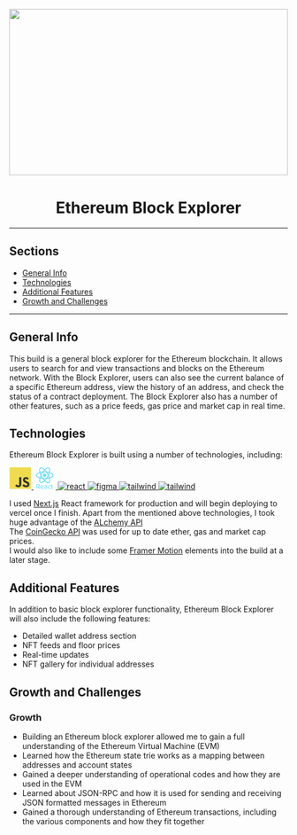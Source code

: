 <p align="center">
  <img src="https://media.giphy.com/media/l46Cy1rHbQ92uuLXa/giphy.gif" height="300px" width="100%">
</p>

<h1  align="center">Ethereum Block Explorer</h1>

---

## Sections

- [General Info](#general-info)
- [Technologies](#technologies)
- [Additional Features](#additional-features)
- [Growth and Challenges](#growth-and-challenges)

---

## General Info

This build is a general block explorer for the Ethereum blockchain. It allows users to search for and view transactions and blocks on the Ethereum network. With the Block Explorer, users can also see the current balance of a specific Ethereum address, view the history of an address, and check the status of a contract deployment. The Block Explorer also has a number of other features, such as a price feeds, gas price and market cap in real time.

## Technologies

Ethereum Block Explorer is built using a number of technologies, including:

<p align="left"> <a href="https://developer.mozilla.org/en-US/docs/Web/JavaScript" target="_blank" rel="noreferrer"><img src="https://raw.githubusercontent.com/devicons/devicon/master/icons/javascript/javascript-original.svg" alt="javascript" width="40" height="40"/>
<a href="https://reactjs.org/" target="_blank" rel="noreferrer"> <img src="https://raw.githubusercontent.com/devicons/devicon/master/icons/react/react-original-wordmark.svg" alt="react" width="40" height="40"/> </a>
<a href="https://docs.ethers.org/v5/" target="_blank" rel="noreferrer"> <img src="https://docs.ethers.org/v5/static/logo.svg" alt="react" width="40" height="40"/> </a>
<a href="https://www.figma.com/" target="_blank" rel="noreferrer"> <img src="https://www.vectorlogo.zone/logos/figma/figma-icon.svg" alt="figma" width="40" height="40"/> </a>
<a href="https://tailwindcss.com/" target="_blank" rel="noreferrer"> <img src="https://www.vectorlogo.zone/logos/tailwindcss/tailwindcss-icon.svg" alt="tailwind" width="40" height="40"/> </a>
<a href="https://ethereum.org/en/" target="_blank" rel="noreferrer"> <img src="https://imgs.search.brave.com/1DB8AY4YVu8foF4pNCjWu_WVCP1iWUbJdBQFKF5YkHI/rs:fit:256:256:1/g:ce/aHR0cHM6Ly9jZG4u/aWNvbnNjb3V0LmNv/bS9pY29uL2ZyZWUv/cG5nLTI1Ni9ldGhl/cmV1bS04LTY0NTgz/OC5wbmc" alt="tailwind" width="40" height="40"/> </a>

I used [Next.js](https://nextjs.org/) React framework for production and will begin deploying to vercel once I finish.
Apart from the mentioned above technologies, I took huge advantage of the [ALchemy API](https://docs.alchemy.com/reference/ethereum-api-quickstart)<br/>
The [CoinGecko API](https://www.coingecko.com/en/api) was used for up to date ether, gas and market cap prices.<br/>
I would also like to include some [Framer Motion](https://www.framer.com/motion/) elements into the build at a later stage.

## Additional Features

In addition to basic block explorer functionality, Ethereum Block Explorer will also include the following features:

- Detailed wallet address section
- NFT feeds and floor prices
- Real-time updates
- NFT gallery for individual addresses

## Growth and Challenges

### Growth

+ Building an Ethereum block explorer allowed me to gain a full understanding of the Ethereum Virtual Machine (EVM)
+ Learned how the Ethereum state trie works as a mapping between addresses and account states
+ Gained a deeper understanding of operational codes and how they are used in the EVM
+ Learned about JSON-RPC and how it is used for sending and receiving JSON formatted messages in Ethereum
+ Gained a thorough understanding of Ethereum transactions, including the various components and how they fit together




